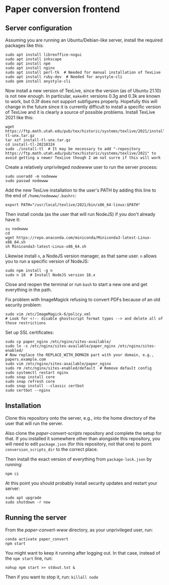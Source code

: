 # Paper conversion frontend

## Server configuration

Assuming you are running an Ubuntu/Debian-like server, install the required packages like this:

    sudo apt install libreoffice-nogui
    sudo apt install inkscape
    sudo apt install npm
    sudo apt install nginx
    sudo apt install perl-tk  # Needed for manual installation of TexLive
    sudo apt install ruby-dev  # Needed for anystyle-cli
    sudo gem install anystyle-cli

Now install a new version of TexLive, since the version (as of Ubuntu 21.10) is not new enough. In particular, `make4ht` versions 0.3g and 0.3k are known to work, but 0.3f does not support subfigures properly. Hopefully this will change in the future since it is currently difficult to install a specific version of TexLive and it is clearly a source of possible problems. Install TexLive 2021 like this:

    wget https://ftp.math.utah.edu/pub/tex/historic/systems/texlive/2021/install-tl-unx.tar.gz
    tar xzf install-tl-unx.tar.gz
    cd install-tl-20210324
    sudo ./install-tl  # It may be necessary to add "-repository https://ftp.math.utah.edu/pub/tex/historic/systems/texlive/2021" to avoid getting a newer TexLive though I am not surre if this will work

Create a relatively unprivileged *nodewww* user to run the server process:

    sudo useradd -m nodewww
    sudo passwd nodewww

Add the new TexLive installation to the user's PATH by adding this line to the end of `/home/nodewww/.bashrc`:

    export PATH="/usr/local/texlive/2021/bin/x86_64-linux:$PATH"

Then install conda (as the user that will run NodeJS) if you don't already have it:

    su nodewww
    cd
    wget https://repo.anaconda.com/miniconda/Miniconda3-latest-Linux-x86_64.sh
    sh Miniconda3-latest-Linux-x86_64.sh

Likewise install `n`, a NodeJS version manager, as that same user. `n` allows you to run a specific version of NodeJS:

    sudo npm install -g n
    sudo n 18  # Install NodeJS version 18.x

Close and reopen the terminal or run `bash` to start a new one and get everything in the path.

Fix problem with ImageMagick refusing to convert PDFs because of an old security problem:

    sudo vim /etc/ImageMagick-6/policy.xml
    # Look for <!-- disable ghostscript format types --> and delete all of those restrictions

Set up SSL certificates:

    sudo cp paper_nginx /etc/nginx/sites-available/
    sudo ln -s /etc/nginx/sites-available/paper_nginx /etc/nginx/sites-enabled/
    # Now replace the REPLACE_WITH_DOMAIN part with your domain, e.g., papers.example.com
    sudo vim /etc/nginx/sites-available/paper_nginx
    sudo rm /etc/nginx/sites-enabled/default  # Remove default config
    sudo systemctl restart nginx
    sudo snap install core
    sudo snap refresh core
    sudo snap install --classic certbot
    sudo certbot --nginx

## Installation

Clone this repository onto the server, e.g., into the home directory of the user that will run the server.

Also clone the *paper-convert-scripts* repository and complete the setup for that. If you installed it somewhere other than alongside this repository, you will need to edit `package.json` (for this repository, not that one) to point `conversion_scripts_dir` to the correct place.

Then install the exact version of everything from `package-lock.json` by running:

    npm ci

At this point you should probably install security updates and restart your server:

    sudo apt upgrade
    sudo shutdown -r now

## Running the server

From the *paper-convert-www* directory, as your unprivileged user, run:

    conda activate paper_convert
    npm start

You might want to keep it running after logging out. In that case, instead of the `npm start` line, run:

    nohup npm start >> stdout.txt &

Then if you want to stop it, run: `killall node`
